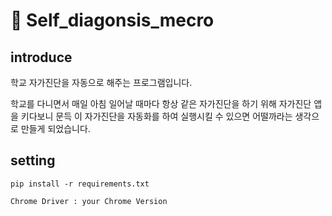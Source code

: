 # 👥 Self_diagonsis_mecro

## introduce
학교 자가진단을 자동으로 해주는 프로그램입니다.

학교를 다니면서 매일 아침 일어날 때마다 항상 같은 자가진단을 하기 위해 자가진단 앱을 키다보니 문득 이 자가진단을 자동화를 하여 실행시킬 수 있으면 어떨까라는 생각으로 만들게 되었습니다.

## setting
    pip install -r requirements.txt
    
    Chrome Driver : your Chrome Version
